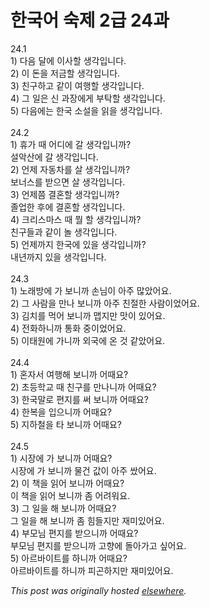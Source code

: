 # 한국어 숙제 2급 24과

<div>
<div>24.1</div>
<div>1) &#45796;&#51020; &#45804;&#50640; &#51060;&#49324;&#54624; &#49373;&#44033;&#51077;&#45768;&#45796;.</div>
<div>2) &#51060; &#46024;&#51012; &#51200;&#44552;&#54624; &#49373;&#44033;&#51077;&#45768;&#45796;.</div>
<div>3) &#52828;&#44396;&#54616;&#44256; &#44057;&#51060; &#50668;&#54665;&#54624; &#49373;&#44033;&#51077;&#45768;&#45796;.</div>
<div>4) &#44536; &#51068;&#51008; &#49888; &#44284;&#51109;&#50640;&#44172; &#48512;&#53441;&#54624; &#49373;&#44033;&#51077;&#45768;&#45796;.</div>
<div>5) &#45796;&#51020;&#50640;&#45716; &#54620;&#44397; &#49548;&#49444;&#51012; &#51069;&#51012; &#49373;&#44033;&#51077;&#45768;&#45796;.</div>
<br><div> </div>24.2<br><div>1) &#55092;&#44032; &#46412; &#50612;&#46356;&#50640; &#44040; &#49373;&#44033;&#51077;&#45768;&#44620;?</div>&#49444;&#50501;&#49328;&#50640; &#44040; &#49373;&#44033;&#51077;&#45768;&#45796;.<br><div>2) &#50616;&#51228; &#51088;&#46041;&#52264;&#47484; &#49332; &#49373;&#44033;&#51077;&#45768;&#44620;?<br>&#48372;&#45320;&#49828;&#47484; &#48155;&#51004;&#47732; &#49332; &#49373;&#44033;&#51077;&#45768;&#45796;.</div>3) &#50616;&#51228;&#52196; &#44208;&#54844;&#54624; &#49373;&#44033;&#51077;&#45768;&#44620;?<br><div>&#51320;&#50629;&#54620; &#54980;&#50640; &#44208;&#54844;&#54624; &#49373;&#44033;&#51077;&#45768;&#45796;.</div>4) &#53356;&#47532;&#49828;&#47560;&#49828; &#46412; &#47960; &#54624; &#49373;&#44033;&#51077;&#45768;&#44620;?<br><div>&#52828;&#44396;&#46308;&#44284; &#44057;&#51060; &#45440; &#49373;&#44033;&#51077;&#45768;&#45796;.</div>5) &#50616;&#51228;&#44620;&#51648; &#54620;&#44397;&#50640; &#51080;&#51012; &#49373;&#44033;&#51077;&#45768;&#44620;?<br><div>&#45236;&#45380;&#44620;&#51648; &#51080;&#51012; &#49373;&#44033;&#51077;&#45768;&#45796;.</div>
<br><div> </div>24.3<br><div>1) &#45432;&#47000;&#48169;&#50640; &#44032; &#48372;&#45768;&#44620; &#49552;&#45784;&#51060; &#50500;&#51452; &#47566;&#50520;&#50612;&#50836;.</div>2) &#44536; &#49324;&#46988;&#51012; &#47564;&#45208; &#48372;&#45768;&#44620; &#50500;&#51452; &#52828;&#51208;&#54620; &#49324;&#46988;&#51060;&#50632;&#50612;&#50836;.<br><div>3) &#44608;&#52824;&#47484; &#47673;&#50612; &#48372;&#45768;&#44620; &#47605;&#51648;&#47564; &#47579;&#51060; &#51080;&#50612;&#50836;.</div>4) &#51204;&#54868;&#54616;&#45768;&#44620; &#53685;&#54868; &#51473;&#51060;&#50632;&#50612;&#50836;.<br><div>5) &#51060;&#53468;&#50896;&#50640; &#44032;&#45768;&#44620; &#50808;&#44397;&#50640; &#50728; &#44163; &#44057;&#50520;&#50612;&#50836;.</div>
<br><div> </div>24.4<br><div>1) &#54844;&#51088;&#49436; &#50668;&#54665;&#54644; &#48372;&#45768;&#44620; &#50612;&#46412;&#50836;?</div>2) &#52488;&#46321;&#54617;&#44368; &#46412; &#52828;&#44396;&#47484; &#47564;&#45208;&#45768;&#44620; &#50612;&#46412;&#50836;?<br><div>3) &#54620;&#44397;&#47568;&#47196; &#54200;&#51648;&#47484; &#50024; &#48372;&#45768;&#44620; &#50612;&#46412;&#50836;?</div>4) &#54620;&#48373;&#51012; &#51077;&#51004;&#45768;&#44620; &#50612;&#46412;&#50836;?<br><div>5) &#51648;&#54616;&#52384;&#51012; &#53440; &#48372;&#45768;&#44620; &#50612;&#46412;&#50836;?</div>
<br><div> </div>24.5<br><div>1) &#49884;&#51109;&#50640; &#44032; &#48372;&#45768;&#44620; &#50612;&#46412;&#50836;?</div>&#49884;&#51109;&#50640; &#44032; &#48372;&#45768;&#44620; &#47932;&#44148; &#44050;&#51060; &#50500;&#51452; &#49932;&#50612;&#50836;.<br><div>2) &#51060; &#52293;&#51012; &#51069;&#50612; &#48372;&#45768;&#44620; &#50612;&#46412;&#50836;?</div>&#51060; &#52293;&#51012; &#51069;&#50612; &#48372;&#45768;&#44620; &#51328; &#50612;&#47140;&#50892;&#50836;.<br><div>3) &#44536; &#51068;&#51012; &#54644; &#48372;&#45768;&#44620; &#50612;&#46412;&#50836;?</div>&#44536; &#51068;&#51012; &#54644; &#48372;&#45768;&#44620; &#51328; &#55192;&#46308;&#51648;&#47564; &#51116;&#48120;&#51080;&#50612;&#50836;.<br><div>4) &#48512;&#47784;&#45784; &#54200;&#51648;&#47484; &#48155;&#51004;&#45768;&#44620; &#50612;&#46412;&#50836;?</div>&#48512;&#47784;&#45784; &#54200;&#51648;&#47484; &#48155;&#51004;&#45768;&#44620; &#44256;&#54693;&#50640; &#46028;&#50500;&#44032;&#44256; &#49910;&#50612;&#50836;.<br><div>5) &#50500;&#47476;&#48148;&#51060;&#53944;&#47484; &#54616;&#45768;&#44620; &#50612;&#46412;&#50836;?</div>&#50500;&#47476;&#48148;&#51060;&#53944;&#47484; &#54616;&#45768;&#44620; &#54588;&#44260;&#54616;&#51648;&#47564; &#51116;&#48120;&#51080;&#50612;&#50836;.</div>


*This post was originally hosted [elsewhere](http://planspace.blogspot.com/2009/04/2-24.html).*
